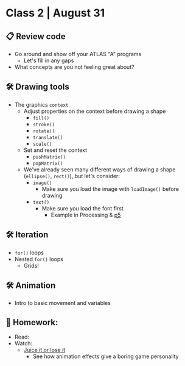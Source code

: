 # Class 2 | August 31

## 📋 Review code

* Go around and show off your ATLAS "A" programs
  * Let's fill in any gaps
* What concepts are you not feeling great about?

## 🛠️ Drawing tools

* The graphics `context`
  * Adjust properties on the context before drawing a shape
    * `fill()`
    * `stroke()`
    * `rotate()`
    * `translate()`
    * `scale()`
  * Set and reset the context
    * `pushMatrix()`
    * `popMatrix()`
  * We've already seen many different ways of drawing a shape (`ellipse()`, `rect()`), but let's consider:
    * `image()`
      * Make sure you load the image with `loadImage()` before drawing
    * `text()`
      * Make sure you load the font first
        * Example in Processing & [p5](https://editor.p5js.org/cacheflowe/sketches/ZbOawrLPw)

## 🛠️ Iteration
  * `for()` loops
  * Nested `for()` loops
    * Grids!

## 🛠️ Animation

* Intro to basic movement and variables

## 📝 Homework:

* Read:
* Watch:
  * [Juice it or lose it](https://www.youtube.com/watch?v=Fy0aCDmgnxg)
    * See how animation effects give a boring game personality
